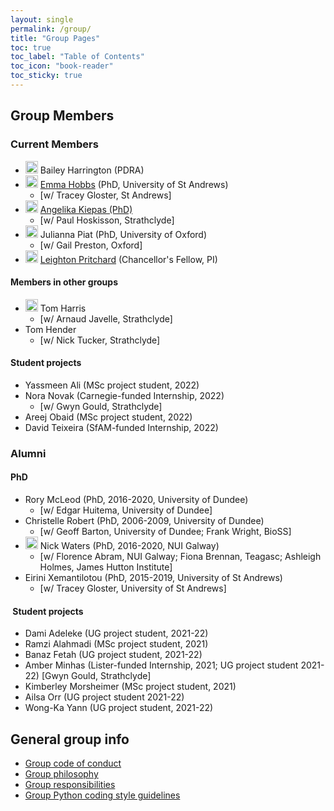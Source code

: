 ```yaml
---
layout: single
permalink: /group/
title: "Group Pages"
toc: true
toc_label: "Table of Contents"
toc_icon: "book-reader"
toc_sticky: true
---
```


## Group Members

### Current Members

- <img src="https://github.com/baileythegreen.png" alt="GitHub avatar for @baileythegreen" width="20"> Bailey Harrington (PDRA)
- <img src="https://github.com/hobnobmancer.png" alt="GitHub avatar for @hobnobmancer" width="20"> [Emma Hobbs](/group/bios/emma_h) (PhD, University of St Andrews)
    - [w/ Tracey Gloster, St Andrews]
- <img src="https://github.com/kiepczi.png" alt="GitHub avatar for @kiepczi" width="20"> [Angelika Kiepas (PhD)](/group/bios/angelika_k)
    - [w/ Paul Hoskisson, Strathclyde]
- <img src="https://github.com/JuliannaPiat.png" alt="GitHub avatar for @JuliannaPiat" width="20"> Julianna Piat (PhD, University of Oxford)
    - [w/ Gail Preston, Oxford]
- <img src="https://github.com/widdowquinn.png" alt="GitHub avatar for @widdowquinn" width="20"> [Leighton Pritchard](/group/bios/leighton) (Chancellor's Fellow, PI)

#### Members in other groups

- <img src="https://github.com/tharis.png" alt="GitHub avatar for @tharis" width="20"> Tom Harris
    - [w/ Arnaud Javelle, Strathclyde]
- Tom Hender
    - [w/ Nick Tucker, Strathclyde]

#### Student projects

- Yassmeen Ali (MSc project student, 2022)
- Nora Novak (Carnegie-funded Internship, 2022)
    - [w/ Gwyn Gould, Strathclyde]
- Areej Obaid (MSc project student, 2022)
- David Teixeira (SfAM-funded Internship, 2022)

### Alumni

#### PhD

- Rory McLeod (PhD, 2016-2020, University of Dundee)
    - [w/ Edgar Huitema, University of Dundee]
- Christelle Robert (PhD, 2006-2009, University of Dundee)
    - [w/ Geoff Barton, University of Dundee; Frank Wright, BioSS]
- <img src="https://github.com/nickp60.png" alt="GitHub avatar for @nickp60" width="20"> Nick Waters (PhD, 2016-2020, NUI Galway)
    - [w/ Florence Abram, NUI Galway; Fiona Brennan, Teagasc; Ashleigh Holmes, James Hutton Institute]
- Eirini Xemantilotou (PhD, 2015-2019, University of St Andrews)
    - [w/ Tracey Gloster, University of St Andrews]

####  Student projects

- Dami Adeleke (UG project student, 2021-22)
- Ramzi Alahmadi (MSc project student, 2021)
- Banaz Fetah (UG project student, 2021-22)
- Amber Minhas (Lister-funded Internship, 2021; UG project student 2021-22) [Gwyn Gould, Strathclyde]
- Kimberley Morsheimer (MSc project student, 2021)
- Ailsa Orr (UG project student 2021-22)
- Wong-Ka Yann (UG project student, 2021-22)

## General group info

- [Group code of conduct](/group/code_of_conduct)
- [Group philosophy](/group/philosophy)
- [Group responsibilities](/group/responsibilities)
- [Group Python coding style guidelines](/group/python_style)

